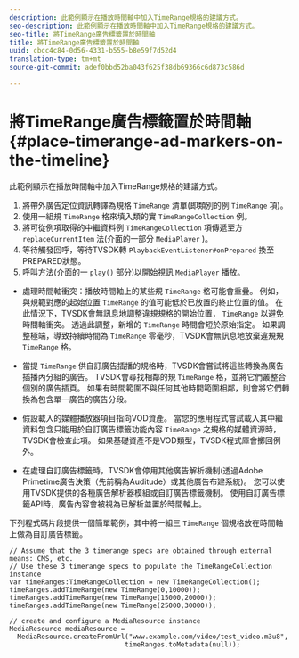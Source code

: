 ```yaml
---
description: 此範例顯示在播放時間軸中加入TimeRange規格的建議方式。
seo-description: 此範例顯示在播放時間軸中加入TimeRange規格的建議方式。
seo-title: 將TimeRange廣告標籤置於時間軸
title: 將TimeRange廣告標籤置於時間軸
uuid: cbcc4c84-0d56-4331-b555-b8e59f7d52d4
translation-type: tm+mt
source-git-commit: adef0bbd52ba043f625f38db69366c6d873c586d

---
```



# 將TimeRange廣告標籤置於時間軸 {#place-timerange-ad-markers-on-the-timeline}

此範例顯示在播放時間軸中加入TimeRange規格的建議方式。

1. 將帶外廣告定位資訊轉譯為規格 `TimeRange` 清單(即類別的例 `TimeRange` 項)。
1. 使用一組規 `TimeRange` 格來填入類的實 `TimeRangeCollection` 例。
1. 將可從例項取得的中繼資料例 `TimeRangeCollection` 項傳遞至方 `replaceCurrentItem` 法(介面的一部分 `MediaPlayer` )。
1. 等待觸發回呼，等待TVSDK轉 `PlaybackEventListener#onPrepared` 換至PREPARED狀態。
1. 呼叫方法(介面的一 `play()` 部分)以開始視訊 `MediaPlayer` 播放。

* 處理時間軸衝突：播放時間軸上的某些規 `TimeRange` 格可能會重疊。 例如，與規範對應的起始位置 `TimeRange` 的值可能低於已放置的終止位置的值。 在此情況下，TVSDK會無訊息地調整違規規格的開始位置， `TimeRange` 以避免時間軸衝突。 透過此調整，新增的 `TimeRange` 時間會短於原始指定。 如果調整極端，導致持續時間為 `TimeRange` 零毫秒，TVSDK會無訊息地放棄違規規 `TimeRange` 格。

* 當提 `TimeRange` 供自訂廣告插播的規格時，TVSDK會嘗試將這些轉換為廣告插播內分組的廣告。 TVSDK會尋找相鄰的規 `TimeRange` 格，並將它們叢整合個別的廣告插頁。 如果有時間範圍不與任何其他時間範圍相鄰，則會將它們轉換為包含單一廣告的廣告分段。

* 假設載入的媒體播放器項目指向VOD資產。 當您的應用程式嘗試載入其中繼資料包含只能用於自訂廣告標籤功能內容 `TimeRange` 之規格的媒體資源時，TVSDK會檢查此項。 如果基礎資產不是VOD類型，TVSDK程式庫會擲回例外。

* 在處理自訂廣告標籤時，TVSDK會停用其他廣告解析機制(透過Adobe Primetime廣告決策（先前稱為Auditude）或其他廣告布建系統)。 您可以使用TVSDK提供的各種廣告解析器模組或自訂廣告標籤機制。 使用自訂廣告標籤API時，廣告內容會被視為已解析並置於時間軸上。
>
><!--<a id="example_639BD1B66CE74F3DB65ED06CAD23EB09"></a>-->


下列程式碼片段提供一個簡單範例，其中將一組三 `TimeRange` 個規格放在時間軸上做為自訂廣告標籤。

```
// Assume that the 3 timerange specs are obtained through external means: CMS, etc. 
// Use these 3 timerange specs to populate the TimeRangeCollection instance 
var timeRanges:TimeRangeCollection = new TimeRangeCollection(); 
timeRanges.addTimeRange(new TimeRange(0,10000)); 
timeRanges.addTimeRange(new TimeRange(15000,20000)); 
timeRanges.addTimeRange(new TimeRange(25000,30000)); 
  
// create and configure a MediaResource instance 
MediaResource mediaResource =  
  MediaResource.createFromUrl("www.example.com/video/test_video.m3u8",  
                             timeRanges.toMetadata(null));
```
